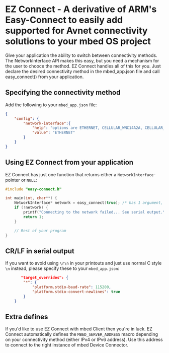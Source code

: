 # EZ Connect - A derivative of ARM's Easy-Connect to easily add supported for Avnet connectivity solutions to your mbed OS project


Give your application the ability to switch between connectivity methods. The NetworkInterface API makes this easy, but you need a mechanism for the user to chooce the method. EZ Connect handles all of this for you. Just declare the desired connectivity method in the mbed_app.json file and call easy_connect() from your application.

## Specifying the connectivity method

Add the following to your `mbed_app.json` file:

```json
{
    "config": {
        "network-interface":{
            "help": "options are ETHERNET, CELLULAR_WNC14A2A, CELLULAR_BG96",
            "value": "ETHERNET"
        }
    }
}
```


## Using EZ Connect from your application

EZ Connect has just one function that returns either a `NetworkInterface`-pointer or `NULL`:

```cpp
#include "easy-connect.h"

int main(int, char**) {
    NetworkInterface* network = easy_connect(true); /* has 1 argument, enable_logging (pass in true to log to serial port) */
    if (!network) {
        printf("Connecting to the network failed... See serial output.\r\n");
        return 1;
    }

    // Rest of your program
}
```


## CR/LF in serial output

If you want to avoid using `\r\n` in your printouts and just use normal C style `\n` instead, please specify these to your `mbed_app.json`:

```json
       "target_overrides": {
        "*": {
            "platform.stdio-baud-rate": 115200,
            "platform.stdio-convert-newlines": true
        }
    }
```

## Extra defines

If you'd like to use EZ Connect with mbed Client then you're in luck. EZ Connect automatically defines the `MBED_SERVER_ADDRESS` macro depending on your connectivity method (either IPv4 or IPv6 address). Use this address to connect to the right instance of mbed Device Connector.
